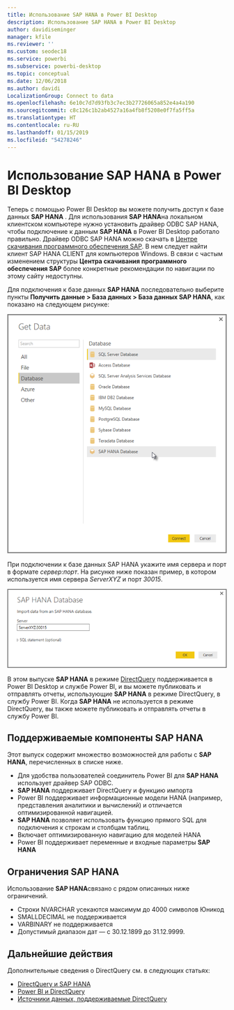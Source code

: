 ```yaml
---
title: Использование SAP HANA в Power BI Desktop
description: Использование SAP HANA в Power BI Desktop
author: davidiseminger
manager: kfile
ms.reviewer: ''
ms.custom: seodec18
ms.service: powerbi
ms.subservice: powerbi-desktop
ms.topic: conceptual
ms.date: 12/06/2018
ms.author: davidi
LocalizationGroup: Connect to data
ms.openlocfilehash: 6e10c7d7d93fb3c7ec3b27726065a852e4a4a190
ms.sourcegitcommit: c8c126c1b2ab4527a16a4fb8f5208e0f7fa5ff5a
ms.translationtype: HT
ms.contentlocale: ru-RU
ms.lasthandoff: 01/15/2019
ms.locfileid: "54278246"
---
```

# <a name="use-sap-hana-in-power-bi-desktop"></a>Использование SAP HANA в Power BI Desktop
Теперь с помощью Power BI Desktop вы можете получить доступ к базе данных **SAP HANA** . Для использования **SAP HANA**на локальном клиентском компьютере нужно установить драйвер ODBC SAP HANA, чтобы подключение к данным **SAP HANA** в Power BI Desktop работало правильно. Драйвер ODBC SAP HANA можно скачать в [Центре скачивания программного обеспечения SAP](https://support.sap.com/swdc). В нем следует найти клиент SAP HANA CLIENT для компьютеров Windows. В связи с частым изменением структуры **Центра скачивания программного обеспечения SAP** более конкретные рекомендации по навигации по этому сайту недоступны.

Для подключения к базе данных **SAP HANA** последовательно выберите пункты **Получить данные > База данных > База данных SAP HANA**, как показано на следующем рисунке:

![](media/desktop-sap-hana/sap-hana-1.png)

При подключении к базе данных SAP HANA укажите имя сервера и порт в формате *сервер:порт*. На рисунке ниже показан пример, в котором используется имя сервера *ServerXYZ* и порт *30015*.

![](media/desktop-sap-hana/sap-hana-2.png)

В этом выпуске **SAP HANA** в режиме [DirectQuery](desktop-directquery-sap-hana.md) поддерживается в Power BI Desktop и службе Power BI, и вы можете публиковать и отправлять отчеты, использующие **SAP HANA** в режиме DirectQuery, в службу Power BI. Когда **SAP HANA** не используется в режиме DirectQuery, вы также можете публиковать и отправлять отчеты в службу Power BI.

## <a name="supported-features-for-sap-hana"></a>Поддерживаемые компоненты SAP HANA
Этот выпуск содержит множество возможностей для работы с **SAP HANA**, перечисленных в списке ниже.

* Для удобства пользователей соединитель Power BI для **SAP HANA** использует драйвер SAP ODBC.
* **SAP HANA** поддерживает DirectQuery и функцию импорта
* Power BI поддерживает информационные модели HANA (например, представления аналитики и вычислений) и отличается оптимизированной навигацией.
* **SAP HANA** позволяет использовать функцию прямого SQL для подключения к строкам и столбцам таблиц.
* Включает оптимизированную навигацию для моделей HANA
* Power BI поддерживает переменные и входные параметры **SAP HANA**

## <a name="limitations-of-sap-hana"></a>Ограничения SAP HANA
Использование **SAP HANA**связано с рядом описанных ниже ограничений.

* Строки NVARCHAR усекаются максимум до 4000 символов Юникод
* SMALLDECIMAL не поддерживается
* VARBINARY не поддерживается
* Допустимый диапазон дат — с 30.12.1899 до 31.12.9999.


## <a name="next-steps"></a>Дальнейшие действия
Дополнительные сведения о DirectQuery см. в следующих статьях:

* [DirectQuery и SAP HANA](desktop-directquery-sap-hana.md)
* [Power BI и DirectQuery](desktop-directquery-about.md)
* [Источники данных, поддерживаемые DirectQuery](desktop-directquery-data-sources.md)

